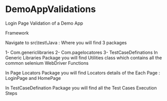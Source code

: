 # DemoAppValidations
Login Page Validation of a Demo App  


Framework  


Navigate to src\test\Java : Where you will find 3 packages 


1-	Com.genericlibraries
2-	Com.pagelocatores
3-	TestCaseDefinations
In Generic Libraries Package you will find Utilities class which contains all the common selenium WebDriver Functions 


In Page Locators Package you will find Locators details of the Each Page : LoginPage and HomePage



In TestCaseDefination Package  you will find all the Test Cases Execution Steps 
